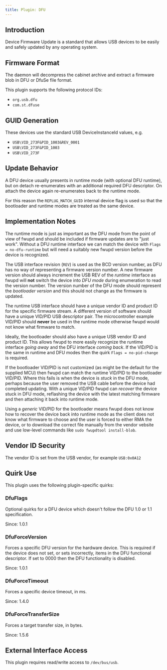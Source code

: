 ```yaml
---
title: Plugin: DFU
---
```


## Introduction

Device Firmware Update is a standard that allows USB devices to be easily and
safely updated by any operating system.

## Firmware Format

The daemon will decompress the cabinet archive and extract a firmware blob in
DFU or DfuSe file format.

This plugin supports the following protocol IDs:

* `org.usb.dfu`
* `com.st.dfuse`

## GUID Generation

These devices use the standard USB DeviceInstanceId values, e.g.

* `USB\VID_273F&PID_1003&REV_0001`
* `USB\VID_273F&PID_1003`
* `USB\VID_273F`

## Update Behavior

A DFU device usually presents in runtime mode (with optional DFU runtime), but
on detach re-enumerates with an additional required DFU descriptor. On attach
the device again re-enumerates back to the runtime mode.

For this reason the `REPLUG_MATCH_GUID` internal device flag is used so that
the bootloader and runtime modes are treated as the same device.

## Implementation Notes

The runtime mode is just as important as the DFU mode from the point of view of
fwupd and should be included if firmware updates are to "just work". Without a
DFU runtime interface we can match the device with `Flags = no-dfu-runtime` but
will need a suitably new fwupd version before the device is recognized.

The USB interface revision (`REV`) is used as the BCD version number, as DFU has
no way of representing a firmware version number. A new firmware version should
always increment the USB REV of the *runtime* interface as fwupd will **not** switch
the device into *DFU mode* during enumeration to read the version number.
The version number of the DFU mode should represent the *bootloader version* and
this should not change as the firmware is updated.

The runtime USB interface should have a unique vendor ID and product ID for the
specific firmware stream. A different version of software should have a unique
VID/PID USB descriptor pair. The microcontroller example VID/PID should **never**
be used in the runtime mode otherwise fwupd would not know what firmware to match.

Ideally, the bootloader should also have a unique USB vendor ID and product ID.
This allows fwupd to more easily recognize the runtime interface *going away* and
the DFU interface *coming back*. If the VID/PID is the same in runtime and DFU
modes then the quirk `Flags = no-pid-change` is required.

If the bootloader VID/PID is not customized (as might be the default for the supplied
MCU) then fwupd can match the runtime VID/PID to the bootloader VID/PID. Where this
fails is when the device is *stuck* in the DFU mode, perhaps because the user removed
the USB cable before the device had completed updating.
With a unique VID/PID fwupd can *recover* the device stuck in DFU mode, reflashing the
device with the latest matching firmware and then attaching it back into runtime mode.

Using a *generic* VID/PID for the bootloader means fwupd does not know how to recover
the device back into runtime mode as the client does not know what firmware to choose
and the user is forced to either RMA the device, or to download the correct file manually
from the vendor vebsite and use low-level commands like `sudo fwupdtool install-blob`.

## Vendor ID Security

The vendor ID is set from the USB vendor, for example `USB:0x0A12`

## Quirk Use

This plugin uses the following plugin-specific quirks:

### DfuFlags

Optional quirks for a DFU device which doesn't follow the DFU 1.0 or 1.1 specification.

Since: 1.0.1

### DfuForceVersion

Forces a specific DFU version for the hardware device. This is required if the device does not set, or sets incorrectly, items in the DFU functional descriptor.
If set to 0000 then the DFU functionality is disabled.

Since: 1.0.1

### DfuForceTimeout

Forces a specific device timeout, in ms.

Since: 1.4.0

### DfuForceTransferSize

Forces a target transfer size, in bytes.

Since: 1.5.6

## External Interface Access

This plugin requires read/write access to `/dev/bus/usb`.
